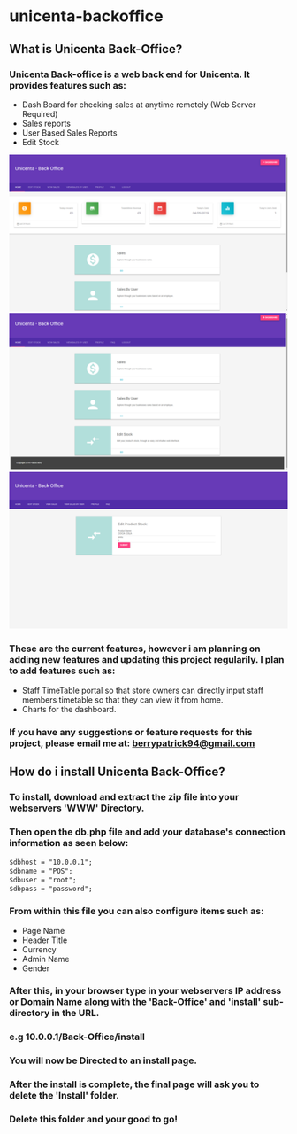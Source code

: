 # unicenta-backoffice

## What is Unicenta Back-Office?
### Unicenta Back-office is a web back end for Unicenta. It provides features such as:
- Dash Board for checking sales at anytime remotely (Web Server Required)
- Sales reports
- User Based Sales Reports
- Edit Stock


![Screenshot](screen1.png)
![Screenshot](screen2.png)
![Screenshot](screen4.png)

### These are the current features, however i am planning on adding new features and updating this project regularily. I plan to add features such as:
- Staff TimeTable portal so that store owners can directly input staff members timetable so that they can view it from home.
- Charts for the dashboard.

### If you have any suggestions or feature requests for this project, please email me at: berrypatrick94@gmail.com

## How do i install Unicenta Back-Office?

### To install, download and extract the zip file into your webservers 'WWW' Directory.

### Then open the db.php file and add your database's connection information as seen below:
```
$dbhost = "10.0.0.1";
$dbname = "POS";
$dbuser = "root";
$dbpass = "password";
```
### From within this file you can also configure items such as:
- Page Name
- Header Title
- Currency
- Admin Name
- Gender

### After this, in your browser type in your webservers IP address or Domain Name along with the 'Back-Office' and 'install' sub-directory in the URL.
### e.g 10.0.0.1/Back-Office/install

### You will now be Directed to an install page.
### After the install is complete, the final page will ask you to delete the 'Install' folder.
### Delete this folder and your good to go!

